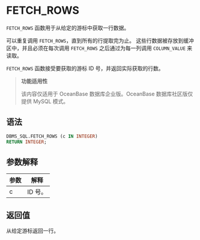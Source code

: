 FETCH_ROWS 
===============================

`FETCH_ROWS` 函数用于从给定的游标中获取一行数据。

可以重复调用 `FETCH_ROWS`，直到所有的行提取完为止。 这些行数据被存放到缓冲区中，并且必须在每次调用 `FETCH_ROWS` 之后通过为每一列调用 `COLUMN_VALUE` 来读取。

`FETCH_ROWS` 函数接受要获取的游标 ID 号，并返回实际获取的行数。

>**功能适用性**
>
>该内容仅适用于 OceanBase 数据库企业版。OceanBase 数据库社区版仅提供 MySQL 模式。

语法 
-----------

```sql
DBMS_SQL.FETCH_ROWS (c IN INTEGER)
RETURN INTEGER;
```



参数解释 
-------------------------



| **参数** | **解释** |
|--------|--------|
| c      | ID 号。  |



返回值 
------------------------

从给定游标返回一行。
